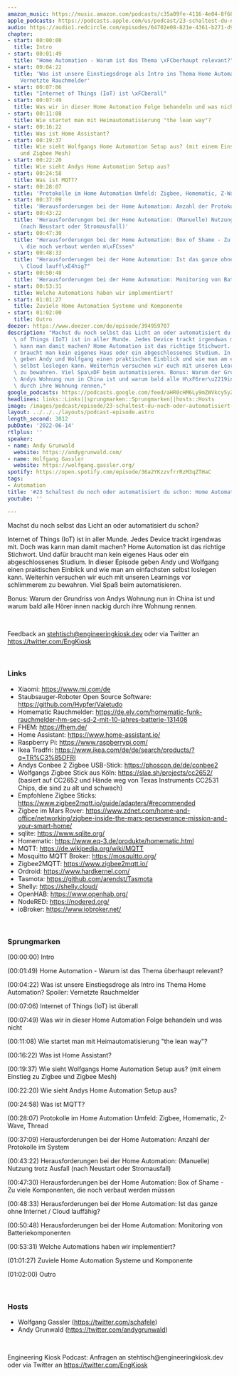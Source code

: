 ```yaml
---
amazon_music: https://music.amazon.com/podcasts/c35a09fe-4116-4e04-8f68-77d61b112e46/episodes/6e92f53d-139d-4d45-b217-7db269f2dac1/engineering-kiosk-23-schaltest-du-noch-oder-automatisiert-du-schon-home-automation
apple_podcasts: https://podcasts.apple.com/us/podcast/23-schaltest-du-noch-oder-automatisiert-du-schon-home/id1603082924?i=1000566323940&uo=4
audio: https://audio1.redcircle.com/episodes/64702e08-821e-4361-b271-d98525ec6667/stream.mp3
chapter:
- start: 00:00:00
  title: Intro
- start: 00:01:49
  title: "Home Automation - Warum ist das Thema \xFCberhaupt relevant?"
- start: 00:04:22
  title: 'Was ist unsere Einstiegsdroge als Intro ins Thema Home Automation? Spoiler:
    Vernetzte Rauchmelder'
- start: 00:07:06
  title: "Internet of Things (IoT) ist \xFCberall"
- start: 00:07:49
  title: Was wir in dieser Home Automation Folge behandeln und was nicht
- start: 00:11:08
  title: Wie startet man mit Heimautomatisierung "the lean way"?
- start: 00:16:22
  title: Was ist Home Assistant?
- start: 00:19:37
  title: Wie sieht Wolfgangs Home Automation Setup aus? (mit einem Einstieg zu Zigbee
    und Zigbee Mesh)
- start: 00:22:20
  title: Wie sieht Andys Home Automation Setup aus?
- start: 00:24:58
  title: Was ist MQTT?
- start: 00:28:07
  title: 'Protokolle im Home Automation Umfeld: Zigbee, Homematic, Z-Wave, Thread'
- start: 00:37:09
  title: 'Herausforderungen bei der Home Automation: Anzahl der Protokolle im System'
- start: 00:43:22
  title: 'Herausforderungen bei der Home Automation: (Manuelle) Nutzung trotz Ausfall
    (nach Neustart oder Stromausfall)'
- start: 00:47:30
  title: "Herausforderungen bei der Home Automation: Box of Shame - Zu viele Komponenten,\
    \ die noch verbaut werden m\xFCssen"
- start: 00:48:33
  title: "Herausforderungen bei der Home Automation: Ist das ganze ohne Internet /\
    \ Cloud lauff\xE4hig?"
- start: 00:50:48
  title: 'Herausforderungen bei der Home Automation: Monitoring von Batteriekomponenten'
- start: 00:53:31
  title: Welche Automations haben wir implementiert?
- start: 01:01:27
  title: Zuviele Home Automation Systeme und Komponente
- start: 01:02:00
  title: Outro
deezer: https://www.deezer.com/de/episode/394959707
description: "Machst du noch selbst das Licht an oder automatisiert du schon? Internet\
  \ of Things (IoT) ist in aller Munde. Jedes Device trackt irgendwas mit. Doch was\
  \ kann man damit machen? Home Automation ist das richtige Stichwort. Und daf\xFC\
  r braucht man kein eigenes Haus oder ein abgeschlossenes Studium. In dieser Episode\
  \ geben Andy und Wolfgang einen praktischen Einblick und wie man am einfachsten\
  \ selbst loslegen kann. Weiterhin versuchen wir euch mit unseren Learnings vor schlimmerem\
  \ zu bewahren. Viel Spa\xDF beim automatisieren. Bonus: Warum der Grundriss von\
  \ Andys Wohnung nun in China ist und warum bald alle H\xF6rer\u2219innen nackig\
  \ durch ihre Wohnung rennen."
google_podcasts: https://podcasts.google.com/feed/aHR0cHM6Ly9mZWVkcy5yZWRjaXJjbGUuY29tLzBlY2ZkZmQ3LWZkYTEtNGMzZC05NTE1LTQ3NjcyN2Y5ZGY1ZQ/episode/NDdiNDNmMjYtMzQ1Ni00YmMxLWIwZTAtZWMyOGE1ZWEwZmRl?sa=X&ved=2ahUKEwiKkL-Alrn4AhUXB0QIHdtQCXMQkfYCegQIARAF
headlines: links::Links||sprungmarken::Sprungmarken||hosts::Hosts
image: /images/podcast/episode/23-schaltest-du-noch-oder-automatisiert-du-schon-home-automation.jpg
layout: ../../../layouts/podcast-episode.astro
length_second: 3812
pubDate: '2022-06-14'
rtlplus: ''
speaker:
- name: Andy Grunwald
  website: https://andygrunwald.com/
- name: Wolfgang Gassler
  website: https://wolfgang.gassler.org/
spotify: https://open.spotify.com/episode/36a2YKzzvfrrRzM3qZTHaC
tags:
- Automation
title: '#23 Schaltest du noch oder automatisiert du schon: Home Automation'
youtube: ''

---
```

<p>Machst du noch selbst das Licht an oder automatisiert du schon?</p><p>Internet of Things (IoT) ist in aller Munde. Jedes Device trackt irgendwas mit. Doch was kann man damit machen? Home Automation ist das richtige Stichwort. Und dafür braucht man kein eigenes Haus oder ein abgeschlossenes Studium. In dieser Episode geben Andy und Wolfgang einen praktischen Einblick und wie man am einfachsten selbst loslegen kann. Weiterhin versuchen wir euch mit unseren Learnings vor schlimmerem zu bewahren. Viel Spaß beim automatisieren.</p><p>Bonus: Warum der Grundriss von Andys Wohnung nun in China ist und warum bald alle Hörer∙innen nackig durch ihre Wohnung rennen.</p><p><br></p><p>Feedback an <a href="mailto:stehtisch@engineeringkiosk.dev" rel="nofollow">stehtisch@engineeringkiosk.dev</a> oder via Twitter an <a href="https://twitter.com/EngKiosk" rel="nofollow">https://twitter.com/EngKiosk</a></p><p><br></p><h3 id="links">Links</h3><ul><li>Xiaomi: <a href="https://www.mi.com/de" rel="nofollow">https://www.mi.com/de</a></li><li>Staubsauger-Roboter Open Source Software: <a href="https://github.com/Hypfer/Valetudo" rel="nofollow">https://github.com/Hypfer/Valetudo</a></li><li>Homematic Rauchmelder: <a href="https://de.elv.com/homematic-funk-rauchmelder-hm-sec-sd-2-mit-10-jahres-batterie-131408" rel="nofollow">https://de.elv.com/homematic-funk-rauchmelder-hm-sec-sd-2-mit-10-jahres-batterie-131408</a></li><li>FHEM: <a href="https://fhem.de/" rel="nofollow">https://fhem.de/</a></li><li>Home Assistant: <a href="https://www.home-assistant.io/" rel="nofollow">https://www.home-assistant.io/</a></li><li>Raspberry Pi: <a href="https://www.raspberrypi.com/" rel="nofollow">https://www.raspberrypi.com/</a></li><li>Ikea Tradfri: <a href="https://www.ikea.com/de/de/search/products/?q=TR%C3%85DFRI" rel="nofollow">https://www.ikea.com/de/de/search/products/?q=TR%C3%85DFRI</a></li><li>Andys Conbee 2 Zigbee USB-Stick: <a href="https://phoscon.de/de/conbee2" rel="nofollow">https://phoscon.de/de/conbee2</a></li><li>Wolfgangs Zigbee Stick aus Köln: <a href="https://slae.sh/projects/cc2652/" rel="nofollow">https://slae.sh/projects/cc2652/</a> (basiert auf CC2652 und Hände weg von Texas Instruments CC2531 Chips, die sind zu alt und schwach)</li><li>Empfohlene Zigbee Sticks: <a href="https://www.zigbee2mqtt.io/guide/adapters/#recommended" rel="nofollow">https://www.zigbee2mqtt.io/guide/adapters/#recommended</a> </li><li>Zigbee im Mars Rover: <a href="https://www.zdnet.com/home-and-office/networking/zigbee-inside-the-mars-perseverance-mission-and-your-smart-home/" rel="nofollow">https://www.zdnet.com/home-and-office/networking/zigbee-inside-the-mars-perseverance-mission-and-your-smart-home/</a> </li><li>sqlite: <a href="https://www.sqlite.org/" rel="nofollow">https://www.sqlite.org/</a></li><li>Homematic: <a href="https://www.eq-3.de/produkte/homematic.html" rel="nofollow">https://www.eq-3.de/produkte/homematic.html</a></li><li>MQTT: <a href="https://de.wikipedia.org/wiki/MQTT" rel="nofollow">https://de.wikipedia.org/wiki/MQTT</a></li><li>Mosquitto MQTT Broker: <a href="https://mosquitto.org/" rel="nofollow">https://mosquitto.org/</a></li><li>Zigbee2MQTT: <a href="https://www.zigbee2mqtt.io/" rel="nofollow">https://www.zigbee2mqtt.io/</a></li><li>Ordroid: <a href="https://www.hardkernel.com/" rel="nofollow">https://www.hardkernel.com/</a></li><li>Tasmota: <a href="https://github.com/arendst/Tasmota" rel="nofollow">https://github.com/arendst/Tasmota</a></li><li>Shelly: <a href="https://shelly.cloud/" rel="nofollow">https://shelly.cloud/</a></li><li>OpenHAB: <a href="https://www.openhab.org/" rel="nofollow">https://www.openhab.org/</a></li><li>NodeRED: <a href="https://nodered.org/" rel="nofollow">https://nodered.org/</a></li><li>ioBroker: <a href="https://www.iobroker.net/" rel="nofollow">https://www.iobroker.net/</a></li></ul><p><br></p><h3 id="sprungmarken">Sprungmarken</h3><p>(00:00:00) Intro</p><p>(00:01:49) Home Automation - Warum ist das Thema überhaupt relevant?</p><p>(00:04:22) Was ist unsere Einstiegsdroge als Intro ins Thema Home Automation? Spoiler: Vernetzte Rauchmelder</p><p>(00:07:06) Internet of Things (IoT) ist überall</p><p>(00:07:49) Was wir in dieser Home Automation Folge behandeln und was nicht</p><p>(00:11:08) Wie startet man mit Heimautomatisierung &#34;the lean way&#34;?</p><p>(00:16:22) Was ist Home Assistant?</p><p>(00:19:37) Wie sieht Wolfgangs Home Automation Setup aus? (mit einem Einstieg zu Zigbee und Zigbee Mesh)</p><p>(00:22:20) Wie sieht Andys Home Automation Setup aus?</p><p>(00:24:58) Was ist MQTT?</p><p>(00:28:07) Protokolle im Home Automation Umfeld: Zigbee, Homematic, Z-Wave, Thread</p><p>(00:37:09) Herausforderungen bei der Home Automation: Anzahl der Protokolle im System</p><p>(00:43:22) Herausforderungen bei der Home Automation: (Manuelle) Nutzung trotz Ausfall (nach Neustart oder Stromausfall)</p><p>(00:47:30) Herausforderungen bei der Home Automation: Box of Shame - Zu viele Komponenten, die noch verbaut werden müssen</p><p>(00:48:33) Herausforderungen bei der Home Automation: Ist das ganze ohne Internet / Cloud lauffähig?</p><p>(00:50:48) Herausforderungen bei der Home Automation: Monitoring von Batteriekomponenten</p><p>(00:53:31) Welche Automations haben wir implementiert?</p><p>(01:01:27) Zuviele Home Automation Systeme und Komponente</p><p>(01:02:00) Outro</p><p><br></p><h3 id="hosts">Hosts</h3><ul><li>Wolfgang Gassler (<a href="https://twitter.com/schafele" rel="nofollow">https://twitter.com/schafele</a>)</li><li>Andy Grunwald (<a href="https://twitter.com/andygrunwald" rel="nofollow">https://twitter.com/andygrunwald</a>)</li></ul><p><br></p><p>Engineering Kiosk Podcast: Anfragen an stehtisch@engineeringkiosk.dev oder via Twitter an <a href="https://twitter.com/EngKiosk" rel="nofollow">https://twitter.com/EngKiosk</a></p>